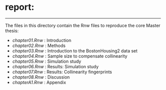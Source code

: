 # report:
---

The files in this directory contain the Rnw files to reproduce the core Master thesis:

* *chapter01.Rnw* : Introduction
* *chapter02.Rnw* : Methods
* *chapter03.Rnw* : Introduction to the BostonHousing2 data set
* *chapter04.Rnw* : Sample size to compensate collinearity
* *chapter05.Rnw* : Simulation study
* *chapter06.Rnw* : Results: Simulation study
* *chapter07.Rnw* : Results: Collinearity fingerprints
* *chapter08.Rnw* : Discussion
* *chapterA1.Rnw* : Appendix